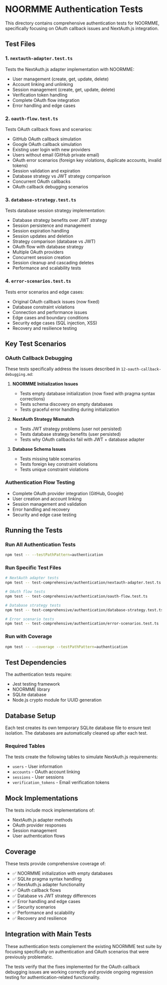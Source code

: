 # NOORMME Authentication Tests

This directory contains comprehensive authentication tests for NOORMME, specifically focusing on OAuth callback issues and NextAuth.js integration.

## Test Files

### 1. `nextauth-adapter.test.ts`
Tests the NextAuth.js adapter implementation with NOORMME:
- User management (create, get, update, delete)
- Account linking and unlinking
- Session management (create, get, update, delete)
- Verification token handling
- Complete OAuth flow integration
- Error handling and edge cases

### 2. `oauth-flow.test.ts`
Tests OAuth callback flows and scenarios:
- GitHub OAuth callback simulation
- Google OAuth callback simulation
- Existing user login with new providers
- Users without email (GitHub private email)
- OAuth error scenarios (foreign key violations, duplicate accounts, invalid tokens)
- Session validation and expiration
- Database strategy vs JWT strategy comparison
- Concurrent OAuth callbacks
- OAuth callback debugging scenarios

### 3. `database-strategy.test.ts`
Tests database session strategy implementation:
- Database strategy benefits over JWT strategy
- Session persistence and management
- Session expiration handling
- Session updates and deletion
- Strategy comparison (database vs JWT)
- OAuth flow with database strategy
- Multiple OAuth providers
- Concurrent session creation
- Session cleanup and cascading deletes
- Performance and scalability tests

### 4. `error-scenarios.test.ts`
Tests error scenarios and edge cases:
- Original OAuth callback issues (now fixed)
- Database constraint violations
- Connection and performance issues
- Edge cases and boundary conditions
- Security edge cases (SQL injection, XSS)
- Recovery and resilience testing

## Key Test Scenarios

### OAuth Callback Debugging
These tests specifically address the issues described in `12-oauth-callback-debugging.md`:

1. **NOORMME Initialization Issues**
   - Tests empty database initialization (now fixed with pragma syntax corrections)
   - Tests schema discovery on empty databases
   - Tests graceful error handling during initialization

2. **NextAuth Strategy Mismatch**
   - Tests JWT strategy problems (user not persisted)
   - Tests database strategy benefits (user persisted)
   - Tests why OAuth callbacks fail with JWT + database adapter

3. **Database Schema Issues**
   - Tests missing table scenarios
   - Tests foreign key constraint violations
   - Tests unique constraint violations

### Authentication Flow Testing
- Complete OAuth provider integration (GitHub, Google)
- User creation and account linking
- Session management and validation
- Error handling and recovery
- Security and edge case testing

## Running the Tests

### Run All Authentication Tests
```bash
npm test -- --testPathPattern=authentication
```

### Run Specific Test Files
```bash
# NextAuth adapter tests
npm test -- test-comprehensive/authentication/nextauth-adapter.test.ts

# OAuth flow tests
npm test -- test-comprehensive/authentication/oauth-flow.test.ts

# Database strategy tests
npm test -- test-comprehensive/authentication/database-strategy.test.ts

# Error scenario tests
npm test -- test-comprehensive/authentication/error-scenarios.test.ts
```

### Run with Coverage
```bash
npm test -- --coverage --testPathPattern=authentication
```

## Test Dependencies

The authentication tests require:
- Jest testing framework
- NOORMME library
- SQLite database
- Node.js crypto module for UUID generation

## Database Setup

Each test creates its own temporary SQLite database file to ensure test isolation. The databases are automatically cleaned up after each test.

### Required Tables
The tests create the following tables to simulate NextAuth.js requirements:
- `users` - User information
- `accounts` - OAuth account linking
- `sessions` - User sessions
- `verification_tokens` - Email verification tokens

## Mock Implementations

The tests include mock implementations of:
- NextAuth.js adapter methods
- OAuth provider responses
- Session management
- User authentication flows

## Coverage

These tests provide comprehensive coverage of:
- ✅ NOORMME initialization with empty databases
- ✅ SQLite pragma syntax handling
- ✅ NextAuth.js adapter functionality
- ✅ OAuth callback flows
- ✅ Database vs JWT strategy differences
- ✅ Error handling and edge cases
- ✅ Security scenarios
- ✅ Performance and scalability
- ✅ Recovery and resilience

## Integration with Main Tests

These authentication tests complement the existing NOORMME test suite by focusing specifically on authentication and OAuth scenarios that were previously problematic.

The tests verify that the fixes implemented for the OAuth callback debugging issues are working correctly and provide ongoing regression testing for authentication-related functionality.
